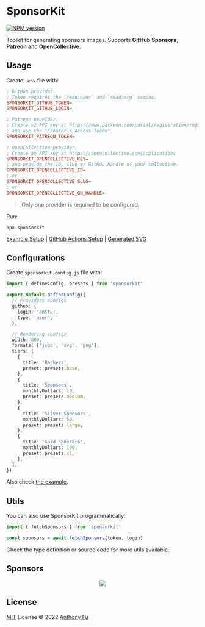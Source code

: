 # SponsorKit

[![NPM version](https://img.shields.io/npm/v/sponsorkit?color=a1b858&label=)](https://www.npmjs.com/package/sponsorkit)

Toolkit for generating sponsors images. Supports **GitHub Sponsors**, **Patreon** and **OpenCollective**.

## Usage

Create `.env` file with:

```ini
; GitHub provider.
; Token requires the `read:user` and `read:org` scopes.
SPONSORKIT_GITHUB_TOKEN=
SPONSORKIT_GITHUB_LOGIN=

; Patreon provider.
; Create v2 API key at https://www.patreon.com/portal/registration/register-clients
; and use the "Creator’s Access Token".
SPONSORKIT_PATREON_TOKEN=

; OpenCollective provider.
; Create an API key at https://opencollective.com/applications
SPONSORKIT_OPENCOLLECTIVE_KEY=
; and provide the ID, slug or GitHub handle of your collective.
SPONSORKIT_OPENCOLLECTIVE_ID=
; or
SPONSORKIT_OPENCOLLECTIVE_SLUG=
; or
SPONSORKIT_OPENCOLLECTIVE_GH_HANDLE=
```

> Only one provider is required to be configured.

Run:

```base
npx sponsorkit
```

[Example Setup](./example/) | [GitHub Actions Setup](https://github.com/antfu/static/blob/master/.github/workflows/scheduler.yml) | [Generated SVG](https://cdn.jsdelivr.net/gh/antfu/static/sponsors.svg)

## Configurations

Create `sponsorkit.config.js` file with:

```ts
import { defineConfig, presets } from 'sponsorkit'

export default defineConfig({
  // Providers configs
  github: {
    login: 'antfu',
    type: 'user',
  },

  // Rendering configs
  width: 800,
  formats: ['json', 'svg', 'png'],
  tiers: [
    {
      title: 'Backers',
      preset: presets.base,
    },
    {
      title: 'Sponsors',
      monthlyDollars: 10,
      preset: presets.medium,
    },
    {
      title: 'Silver Sponsors',
      monthlyDollars: 50,
      preset: presets.large,
    },
    {
      title: 'Gold Sponsors',
      monthlyDollars: 100,
      preset: presets.xl,
    },
  ],
})
```

Also check [the example](./example/).

## Utils

You can also use SponsorKit programmatically:

```ts
import { fetchSponsors } from 'sponsorkit'

const sponsors = await fetchSponsors(token, login)
```

Check the type definition or source code for more utils available.

## Sponsors

<p align="center">
  <a href="https://cdn.jsdelivr.net/gh/antfu/static/sponsors.svg">
    <img src='https://cdn.jsdelivr.net/gh/antfu/static/sponsors.svg'/>
  </a>
</p>

## License

[MIT](./LICENSE) License © 2022 [Anthony Fu](https://github.com/antfu)
